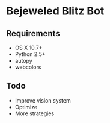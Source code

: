 # Bejeweled Blitz Bot

## Requirements
- OS X 10.7+
- Python 2.5+
- autopy
- webcolors

## Todo
- Improve vision system
- Optimize
- More strategies